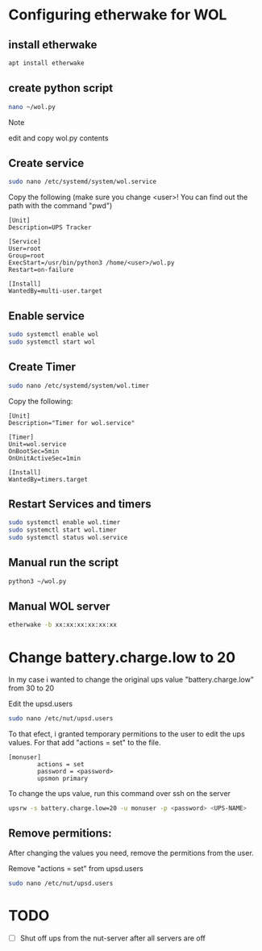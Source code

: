 # Configuring etherwake for WOL
## install etherwake
```bash
apt install etherwake
```

## create python script
```bash
nano ~/wol.py
```

> [!NOTE]
>edit and copy wol.py contents

## Create service
```bash
sudo nano /etc/systemd/system/wol.service
```
Copy the following (make sure you change \<user\>! You can find out the path with the command "pwd")
```
[Unit]
Description=UPS Tracker

[Service]
User=root
Group=root
ExecStart=/usr/bin/python3 /home/<user>/wol.py
Restart=on-failure

[Install]
WantedBy=multi-user.target
```

## Enable service
```bash
sudo systemctl enable wol
sudo systemctl start wol
```

## Create Timer
```bash
sudo nano /etc/systemd/system/wol.timer
```
Copy the following:
```
[Unit]
Description="Timer for wol.service"

[Timer]
Unit=wol.service
OnBootSec=5min
OnUnitActiveSec=1min

[Install]
WantedBy=timers.target
```


## Restart Services and timers
```bash
sudo systemctl enable wol.timer  
sudo systemctl start wol.timer  
sudo systemctl status wol.service
```

## Manual run the script
```bash
python3 ~/wol.py
```

## Manual WOL server
```bash
etherwake -b xx:xx:xx:xx:xx:xx
```

# Change battery.charge.low to 20
In my case i wanted to change the original ups value "battery.charge.low" from 30 to 20

Edit the upsd.users
```bash
sudo nano /etc/nut/upsd.users
```
To that efect, i granted temporary permitions to the user to edit the ups values. For that add "actions = set" to the file.
```
[monuser]
        actions = set
        password = <password>
        upsmon primary
```
To change the ups value, run this command over ssh on the server
```bash
upsrw -s battery.charge.low=20 -u monuser -p <password> <UPS-NAME>
```

## Remove permitions:
After changing the values you need, remove the permitions from the user.

Remove "actions = set" from upsd.users
```bash
sudo nano /etc/nut/upsd.users
```

# TODO
- [ ] Shut off ups from the nut-server after all servers are off